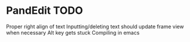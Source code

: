 # PandEdit TODO

Proper right align of text
Inputting/deleting text should update frame view when necessary
Alt key gets stuck
Compiling in emacs
